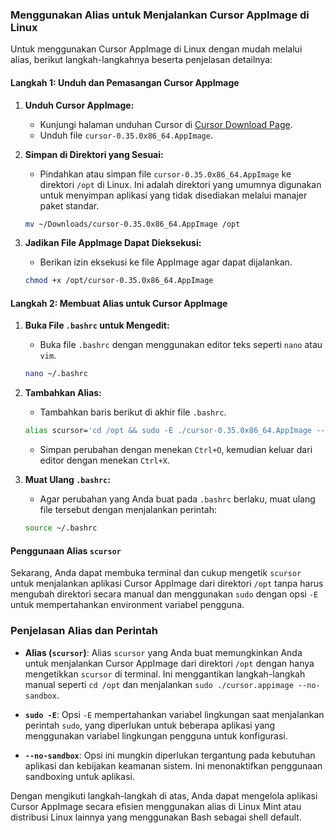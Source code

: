 ### Menggunakan Alias untuk Menjalankan Cursor AppImage di Linux

Untuk menggunakan Cursor AppImage di Linux dengan mudah melalui alias, berikut langkah-langkahnya beserta penjelasan detailnya:

#### Langkah 1: Unduh dan Pemasangan Cursor AppImage

1. **Unduh Cursor AppImage:**
   - Kunjungi halaman unduhan Cursor di [Cursor Download Page](https://downloader.cursor.sh/linux/appImage/x64).
   - Unduh file `cursor-0.35.0x86_64.AppImage`.

2. **Simpan di Direktori yang Sesuai:**
   - Pindahkan atau simpan file `cursor-0.35.0x86_64.AppImage` ke direktori `/opt` di Linux. Ini adalah direktori yang umumnya digunakan untuk menyimpan aplikasi yang tidak disediakan melalui manajer paket standar.

   ```bash
   mv ~/Downloads/cursor-0.35.0x86_64.AppImage /opt
   ```

3. **Jadikan File AppImage Dapat Dieksekusi:**
   - Berikan izin eksekusi ke file AppImage agar dapat dijalankan.

   ```bash
   chmod +x /opt/cursor-0.35.0x86_64.AppImage
   ```

#### Langkah 2: Membuat Alias untuk Cursor AppImage

1. **Buka File `.bashrc` untuk Mengedit:**
   - Buka file `.bashrc` dengan menggunakan editor teks seperti `nano` atau `vim`.

   ```bash
   nano ~/.bashrc
   ```

2. **Tambahkan Alias:**
   - Tambahkan baris berikut di akhir file `.bashrc`.

   ```bash
   alias scursor='cd /opt && sudo -E ./cursor-0.35.0x86_64.AppImage --no-sandbox'
   ```

   - Simpan perubahan dengan menekan `Ctrl+O`, kemudian keluar dari editor dengan menekan `Ctrl+X`.

3. **Muat Ulang `.bashrc`:**
   - Agar perubahan yang Anda buat pada `.bashrc` berlaku, muat ulang file tersebut dengan menjalankan perintah:

   ```bash
   source ~/.bashrc
   ```

#### Penggunaan Alias `scursor`

Sekarang, Anda dapat membuka terminal dan cukup mengetik `scursor` untuk menjalankan aplikasi Cursor AppImage dari direktori `/opt` tanpa harus mengubah direktori secara manual dan menggunakan `sudo` dengan opsi `-E` untuk mempertahankan environment variabel pengguna.

### Penjelasan Alias dan Perintah

- **Alias (`scursor`)**: Alias `scursor` yang Anda buat memungkinkan Anda untuk menjalankan Cursor AppImage dari direktori `/opt` dengan hanya mengetikkan `scursor` di terminal. Ini menggantikan langkah-langkah manual seperti `cd /opt` dan menjalankan `sudo ./cursor.appimage --no-sandbox`.

- **`sudo -E`**: Opsi `-E` mempertahankan variabel lingkungan saat menjalankan perintah `sudo`, yang diperlukan untuk beberapa aplikasi yang menggunakan variabel lingkungan pengguna untuk konfigurasi.

- **`--no-sandbox`**: Opsi ini mungkin diperlukan tergantung pada kebutuhan aplikasi dan kebijakan keamanan sistem. Ini menonaktifkan penggunaan sandboxing untuk aplikasi.

Dengan mengikuti langkah-langkah di atas, Anda dapat mengelola aplikasi Cursor AppImage secara efisien menggunakan alias di Linux Mint atau distribusi Linux lainnya yang menggunakan Bash sebagai shell default.